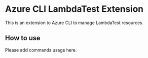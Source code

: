 # Azure CLI LambdaTest Extension #
This is an extension to Azure CLI to manage LambdaTest resources.

## How to use ##
Please add commands usage here.